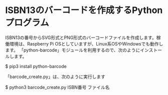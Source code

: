 # ISBN13のバーコードを作成するPythonプログラム
ISBN13の番号からSVG形式とPNG形式のバーコードファイルを作成します。稼働環境は、Raspberry Pi OSとしていますが、Linux系OSやWindowsでも動作します。
「python-barcode」モジュールを利用するので、次のようにインストールします。

$ pip3 install python-barcode

「barcode_create.py」は、次のように実行します

$ python3 barcode_create.py ISBN番号 ファイル名

